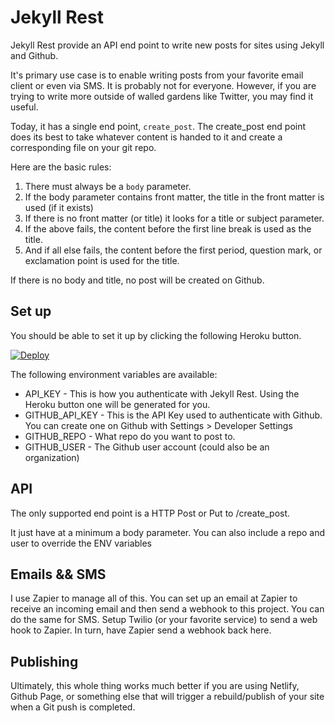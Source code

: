 # Jekyll Rest

Jekyll Rest provide an API end point to write new posts for sites using Jekyll and Github.

It's primary use case is to enable writing posts from your favorite email client or even via SMS. It is probably not for everyone. However, if you are trying to write more outside of walled gardens like Twitter, you may find it useful.

Today, it has a single end point, `create_post`. The create\_post end point does its best to take whatever content is handed to it and create a corresponding file on your git repo.

Here are the basic rules:

1. There must always be a `body` parameter.
1. If the body parameter contains front matter, the title in the front matter is used (if it exists)
1. If there is no front matter (or title) it looks for a title or subject parameter.
1. If the above fails, the content before the first line break is used as the title.
1. And if all else fails, the content before the first period, question mark, or exclamation point is used for the title.

If there is no body and title, no post will be created on Github.

## Set up

You should be able to set it up by clicking the following Heroku button.

[![Deploy](https://www.herokucdn.com/deploy/button.png)](https://heroku.com/deploy)


The following environment variables are available:

* API\_KEY - This is how you authenticate with Jekyll Rest. Using the Heroku button one will be generated for you.
* GITHUB\_API\_KEY - This is the API Key used to authenticate with Github. You can create one on Github with Settings > Developer Settings
* GITHUB\_REPO - What repo do you want to post to.
* GITHUB\_USER - The Github user account (could also be an organization)

## API

The only supported end point is a HTTP Post or Put to /create_post.

It just have at a minimum a body parameter. You can also include a repo and user to override the ENV variables

## Emails && SMS

I use Zapier to manage all of this. You can set up an email at Zapier to receive an incoming email and then send a webhook to this project. You can do the same for SMS. Setup Twilio (or your favorite service) to send a web hook to Zapier. In turn, have Zapier send a webhook back here.

## Publishing

Ultimately, this whole thing works much better if you are using Netlify, Github Page, or something else that will trigger a rebuild/publish of your site when a Git push is completed.
